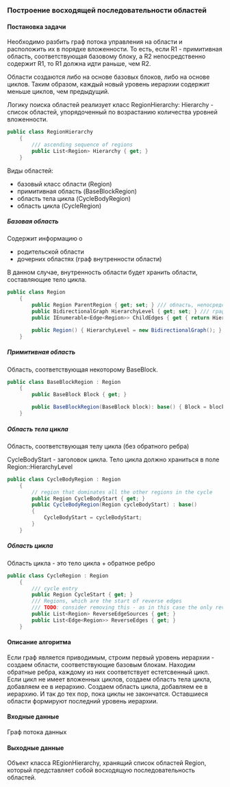 ### Построение восходящей последовательности областей

#### Постановка задачи 

Необходимо разбить граф потока управления на области и расположить их в порядке вложенности.
То есть, если R1 - примитивная область, соответствующая базовому блоку, а R2 непосредственно содержит R1,
то R1 должна идти раньше, чем R2.

Области создаются либо на основе базовых блоков, либо на основе циклов. Таким образом, 
каждый новый уровень иерархии содержит меньше циклов, чем предыдущий.

Логику поиска областей реализует класс RegionHierarchy:
Hierarchy - список областей, упорядоченный по возрастанию количества уровней вложенности.

```cs
public class RegionHierarchy
	{	
		/// ascending sequence of regions
		public List<Region> Hierarchy { get; }
	}
```

Виды областей:
- базовый класс области (Region)
- примитивная область (BaseBlockRegion)
- область тела цикла (CycleBodyRegion)
- область цикла (CycleRegion)

##### Базовая область
Содержит информацию о 
- родительской области
- дочерних областях (граф внутренности области)

В данном случае, внутренность области будет хранить области, составляющие тело цикла.

```cs
public class Region
	{
		public Region ParentRegion { get; set; } /// область, непосредственно содержащая данную								 
		public BidirectionalGraph HierarchyLevel { get; set; } /// граф непосредственных потомков (для тела цикла)
		public IEnumerable<Edge<Region>> ChildEdges { get { return HierarchyLevel.Edges; } }

		public Region() { HierarchyLevel = new BidirectionalGraph(); }
	}
```

##### Примитивная область

Область, соответствующая некоторому BaseBlock.

```cs
public class BaseBlockRegion : Region
	{
		public BaseBlock Block { get; }

		public BaseBlockRegion(BaseBlock block): base() { Block = block; }
	}
```

##### Область тела цикла 

Область, соответствующая телу цикла (без обратного ребра)

CycleBodyStart - заголовок цикла.
Тело цикла должно храниться в поле Region::HierarchyLevel 

```cs
public class CycleBodyRegion : Region
	{
		// region that dominates all the other regions in the cycle
		public Region CycleBodyStart { get; }
		public CycleBodyRegion(Region cycleBodyStart) : base()
		{
			CycleBodyStart = cycleBodyStart;
		}
	}
```

##### Область цикла

Область цикла - это тело цикла + обратное ребро

```cs
public class CycleRegion : Region
	{
		/// cycle entry 
		public Region CycleStart { get; }
		/// Regions, which are the start of reverse edges
		/// TODO: consider removing this - as in this case the only reverse edge is from cycleStart to cycleStart
		public List<Region> ReverseEdgeSources { get; }
		public List<Edge<Region>> ReverseEdges { get; }
	}
```

#### Описание алгоритма

Если граф является приводимым, строим первый уровень иерархии -
создаем области, соответствующие базовым блокам. 
Находим обратные ребра, каждому из них соответствует естетсвенный
цикл. Если цикл не имеет вложенных циклов, создаем область тела цикла,
добавляем ее в иерархию. Создаем область цикла, добавляем ее в иерархию.
И так до тех пор, пока циклы не закончатся. 
Оставшиеся области формируют последний уровень иерархии.

#### Входные данные

Граф потока данных

#### Выходные данные

Объект класса REgionHierarchy, хранящий список областей Region,
который представляет собой восходящую последовательность областей.